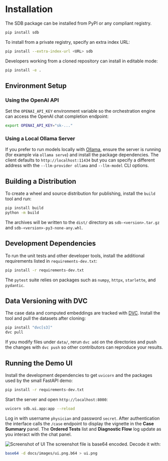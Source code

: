 # Installation

The SDB package can be installed from PyPI or any compliant registry.

```bash
pip install sdb
```

To install from a private registry, specify an extra index URL:

```bash
pip install --extra-index-url <URL> sdb
```

Developers working from a cloned repository can install in editable mode:

```bash
pip install -e .
```

## Environment Setup

### Using the OpenAI API

Set the `OPENAI_API_KEY` environment variable so the orchestration engine can
access the OpenAI chat completion endpoint:

```bash
export OPENAI_API_KEY="sk-..."
```

### Using a Local Ollama Server

If you prefer to run models locally with
[Ollama](https://github.com/jmorganca/ollama), ensure the server is running
(for example via `ollama serve`) and install the package dependencies. The
client defaults to `http://localhost:11434` but you can specify a different
address with the `--llm-provider ollama` and `--llm-model` CLI options.

## Building a Distribution

To create a wheel and source distribution for publishing, install the
`build` tool and run:

```bash
pip install build
python -m build
```

The archives will be written to the `dist/` directory as
`sdb-<version>.tar.gz` and `sdb-<version>-py3-none-any.whl`.

## Development Dependencies

To run the unit tests and other developer tools, install the additional
requirements listed in `requirements-dev.txt`:

```bash
pip install -r requirements-dev.txt
```

The `pytest` suite relies on packages such as `numpy`, `httpx`,
`starlette`, and `pydantic`.

## Data Versioning with DVC

The case data and computed embeddings are tracked with [DVC](https://dvc.org/).
Install the tool and pull the datasets after cloning:

```bash
pip install "dvc[s3]"
dvc pull
```

If you modify files under `data/`, rerun `dvc add` on the directories and push the
changes with `dvc push` so other contributors can reproduce your results.

## Running the Demo UI

Install the development dependencies to get `uvicorn` and the packages used by
the small FastAPI demo:

```bash
pip install -r requirements-dev.txt
```

Start the server and open `http://localhost:8000`:

```bash
uvicorn sdb.ui.app:app --reload
```

Log in with username `physician` and password `secret`. After authentication the
interface calls the `/case` endpoint to display the vignette in the **Case
Summary** panel. The **Ordered Tests** list and **Diagnostic Flow** log update as
you interact with the chat panel.

![Screenshot of UI](images/ui.png.b64)
The screenshot file is base64 encoded. Decode it with:

```bash
base64 -d docs/images/ui.png.b64 > ui.png
```
